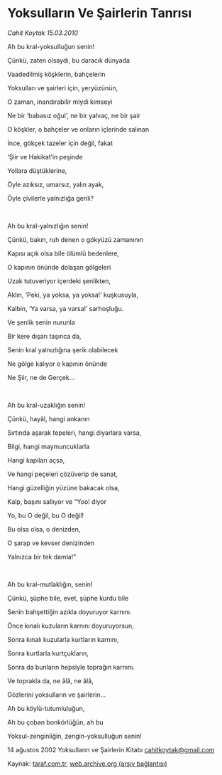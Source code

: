 # Yoksulların Ve Şairlerin Tanrısı

*Cahit Koytak 15.03.2010*

<div class="yazi"><p>Ah bu kral-yoksulluğun senin!</p>
<p>Çünkü, zaten olsaydı, bu daracık dünyada</p>
<p>Vaadedilmiş köşklerin, bahçelerin</p>
<p>Yoksulları ve şairleri için, yeryüzünün,</p>
<p>O zaman, inandırabilir miydi kimseyi</p>
<p>Ne bir ‘babasız oğul’, ne bir yalvaç, ne bir şair</p>
<p>O köşkler, o bahçeler ve onların içlerinde salınan</p>
<p>İnce, gökçek tazeler için değil, fakat</p>
<p>‘Şiir ve Hakikat’in peşinde</p>
<p>Yollara düştüklerine,</p>
<p>Öyle azıksız, umarsız, yalın ayak,</p>
<p>Öyle çivilerle yalnızlığa gerili?</p>
<p> </p>
<p>Ah bu kral-yalnızlığın senin!</p>
<p>Çünkü, bakın, ruh denen o gökyüzü zamanının</p>
<p>Kapısı açık olsa bile ölümlü bedenlere,</p>
<p>O kapının önünde dolaşan gölgeleri</p>
<p>Uzak tutuveriyor içerdeki şenlikten,</p>
<p>Aklın, ‘Peki, ya yoksa, ya yoksa!’ kuşkusuyla,</p>
<p>Kalbin, ‘Ya varsa, ya varsa!’ sarhoşluğu.</p>
<p>Ve şenlik senin nurunla</p>
<p>Bir kere dışarı taşınca da,</p>
<p>Senin kral yalnızlığına şerik olabilecek</p>
<p>Ne gölge kalıyor o kapının önünde</p>
<p>Ne Şiir, ne de Gerçek...</p>
<p> </p>
<p>Ah bu kral-uzaklığın senin!</p>
<p>Çünkü, hayâl, hangi ankanın</p>
<p>Sırtında aşarak tepeleri, hangi diyarlara varsa,</p>
<p>Bilgi, hangi maymuncuklarla</p>
<p>Hangi kapıları açsa,</p>
<p>Ve hangi peçeleri çözüverip de sanat,</p>
<p>Hangi güzelliğin yüzüne bakacak olsa,</p>
<p>Kalp, başını sallıyor ve “Yoo! diyor</p>
<p>Yo, bu O değil, bu O değil!</p>
<p>Bu olsa olsa, o denizden,</p>
<p>O şarap ve kevser denizinden</p>
<p>Yalnızca bir tek damla!”</p>
<p> </p>
<p>Ah bu kral-mutlaklığın, senin!</p>
<p>Çünkü, şüphe bile, evet, şüphe kurdu bile</p>
<p>Senin bahşettiğin azıkla doyuruyor karnını.</p>
<p>Önce kınalı kuzuların karnını doyuruyorsun,</p>
<p>Sonra kınalı kuzularla kurtların karnını,</p>
<p>Sonra kurtlarla kurtçukların,</p>
<p>Sonra da bunların hepsiyle toprağın karnını.</p>
<p>Ve toprakla da, ne âlâ, ne âlâ,</p>
<p>Gözlerini yoksulların ve şairlerin...</p>
<p>Ah bu köylü-tutumluluğun,</p>
<p>Ah bu çoban bonkörlüğün, ah bu</p>
<p>Yoksul-zenginliğin, zengin-yoksulluğun senin!</p>
<p>14 ağustos 2002 Yoksulların ve Şairlerin Kitabı <a href="mailto:cahitkoytak@gmail.com">cahitkoytak@gmail.com</a></p>
</div>

Kaynak: [taraf.com.tr](http://www.taraf.com.tr:80/makale/10464.htm), [web.archive.org (arşiv bağlantısı)](http://web.archive.org/web/20100322224517/http://www.taraf.com.tr:80/makale/10464.htm)
